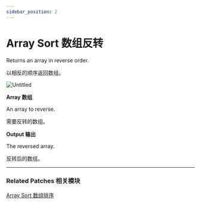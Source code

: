 ```yaml
---
sidebar_position: 2
---
```


# Array Sort 数组反转

Returns an array in reverse order.

以相反的顺序返回数组。

![Untitled](https://s3.us-west-2.amazonaws.com/secure.notion-static.com/4008b5a6-68f8-4a86-b21c-ae33a3478fba/Untitled.png?X-Amz-Algorithm=AWS4-HMAC-SHA256&X-Amz-Content-Sha256=UNSIGNED-PAYLOAD&X-Amz-Credential=AKIAT73L2G45EIPT3X45%2F20220602%2Fus-west-2%2Fs3%2Faws4_request&X-Amz-Date=20220602T164441Z&X-Amz-Expires=86400&X-Amz-Signature=ec572eb59307d839ec1c085b47bb8b1a0c906907a1edc570760d350781311804&X-Amz-SignedHeaders=host&response-content-disposition=filename%20%3D%22Untitled.png%22&x-id=GetObject)

**Array 数组**

An array to reverse.

需要反转的数组。

**Output 输出**

The reversed array.

反转后的数组。

------

### Related Patches 相关模块

[Array Sort 数组排序](./Array%20Sort)
